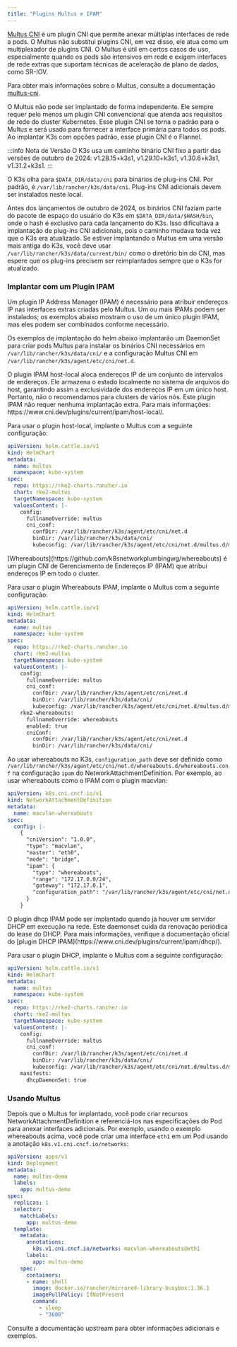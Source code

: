 ```yaml
---
title: "Plugins Multus e IPAM"
---
```


[Multus CNI](https://github.com/k8snetworkplumbingwg/multus-cni) é um plugin CNI que permite anexar múltiplas interfaces de rede a pods. O Multus não substitui plugins CNI, em vez disso, ele atua como um multiplexador de plugins CNI. O Multus é útil em certos casos de uso, especialmente quando os pods são intensivos em rede e exigem interfaces de rede extras que suportam técnicas de aceleração de plano de dados, como SR-IOV.

Para obter mais informações sobre o Multus, consulte a documentação [multus-cni](https://github.com/k8snetworkplumbingwg/multus-cni/tree/master/docs).

O Multus não pode ser implantado de forma independente. Ele sempre requer pelo menos um plugin CNI convencional que atenda aos requisitos de rede do cluster Kubernetes. Esse plugin CNI se torna o padrão para o Multus e será usado para fornecer a interface primária para todos os pods. Ao implantar K3s com opções padrão, esse plugin CNI é o Flannel.

:::info Nota de Versão
O K3s usa um caminho binário CNI fixo a partir das versões de outubro de 2024: v1.28.15+k3s1, v1.29.10+k3s1, v1.30.6+k3s1, v1.31.2+k3s1.
:::

O K3s olha para `$DATA_DIR/data/cni` para binários de plug-ins CNI. Por padrão, é `/var/lib/rancher/k3s/data/cni`. Plug-ins CNI adicionais devem ser instalados neste local.

Antes dos lançamentos de outubro de 2024, os binários CNI faziam parte do pacote de espaço do usuário do K3s em `$DATA_DIR/data/$HASH/bin`, onde o hash é exclusivo para cada lançamento do K3s.
Isso dificultava a implantação de plug-ins CNI adicionais, pois o caminho mudava toda vez que o K3s era atualizado.
Se estiver implantando o Multus em uma versão mais antiga do K3s, você deve usar `/var/lib/rancher/k3s/data/current/bin/` como o diretório bin do CNI, mas espere que os plug-ins precisem ser reimplantados sempre que o K3s for atualizado.

### Implantar com um Plugin IPAM

Um plugin IP Address Manager (IPAM) é necessário para atribuir endereços IP nas interfaces extras criadas pelo Multus. Um ou mais IPAMs podem ser instalados; os exemplos abaixo mostram o uso de um único plugin IPAM, mas eles podem ser combinados conforme necessário.

Os exemplos de implantação do helm abaixo implantarão um DaemonSet para criar pods Multus para instalar os binários CNI necessários em `/var/lib/rancher/k3s/data/cni/` e a configuração Multus CNI em `/var/lib/rancher/k3s/agent/etc/cni/net.d`.

<Tabs groupId = "MultusIPAMplugins">
<TabItem value="host-local" default>
O plugin IPAM host-local aloca endereços IP de um conjunto de intervalos de endereços. Ele armazena o estado localmente no sistema de arquivos do host, garantindo assim a exclusividade dos endereços IP em um único host. Portanto, não o recomendamos para clusters de vários nós. Este plugin IPAM não requer nenhuma implantação extra. Para mais informações: https://www.cni.dev/plugins/current/ipam/host-local/.

Para usar o plugin host-local, implante o Multus com a seguinte configuração:
```yaml
apiVersion: helm.cattle.io/v1
kind: HelmChart
metadata:
  name: multus
  namespace: kube-system
spec:
  repo: https://rke2-charts.rancher.io
  chart: rke2-multus
  targetNamespace: kube-system
  valuesContent: |-
    config:
      fullnameOverride: multus
      cni_conf:
        confDir: /var/lib/rancher/k3s/agent/etc/cni/net.d
        binDir: /var/lib/rancher/k3s/data/cni/
        kubeconfig: /var/lib/rancher/k3s/agent/etc/cni/net.d/multus.d/multus.kubeconfig
```

</TabItem>
<TabItem value="Whereabouts" default>
[Whereabouts](https://github.com/k8snetworkplumbingwg/whereabouts) é um plugin CNI de Gerenciamento de Endereços IP (IPAM) que atribui endereços IP em todo o cluster.

Para usar o plugin Whereabouts IPAM, implante o Multus com a seguinte configuração:
```yaml
apiVersion: helm.cattle.io/v1
kind: HelmChart
metadata:
  name: multus
  namespace: kube-system
spec:
  repo: https://rke2-charts.rancher.io
  chart: rke2-multus
  targetNamespace: kube-system
  valuesContent: |-
    config:
      fullnameOverride: multus
      cni_conf:
        confDir: /var/lib/rancher/k3s/agent/etc/cni/net.d
        binDir: /var/lib/rancher/k3s/data/cni/
        kubeconfig: /var/lib/rancher/k3s/agent/etc/cni/net.d/multus.d/multus.kubeconfig
    rke2-whereabouts:
      fullnameOverride: whereabouts
      enabled: true
      cniConf:
        confDir: /var/lib/rancher/k3s/agent/etc/cni/net.d
        binDir: /var/lib/rancher/k3s/data/cni/
```

Ao usar whereabouts no K3s, `configuration_path` deve ser definido como `/var/lib/rancher/k3s/agent/etc/cni/net.d/whereabouts.d/whereabouts.conf` na configuração `ipam` do NetworkAttachmentDefinition.
Por exemplo, ao usar whereabouts como o IPAM com o plugin macvlan:
```yaml
apiVersion: k8s.cni.cncf.io/v1
kind: NetworkAttachmentDefinition
metadata:
  name: macvlan-whereabouts
spec:
  config: |-
    {
      "cniVersion": "1.0.0",
      "type": "macvlan",
      "master": "eth0",
      "mode": "bridge",
      "ipam": {
        "type": "whereabouts",
        "range": "172.17.0.0/24",
        "gateway": "172.17.0.1",
        "configuration_path": "/var/lib/rancher/k3s/agent/etc/cni/net.d/whereabouts.d/whereabouts.conf"
      }
    }
```

</TabItem>
<TabItem value="Multus DHCP daemon" default>
O plugin dhcp IPAM pode ser implantado quando já houver um servidor DHCP em execução na rede. Este daemonset cuida da renovação periódica do lease do DHCP. Para mais informações, verifique a documentação oficial do [plugin DHCP IPAM](https://www.cni.dev/plugins/current/ipam/dhcp/).

Para usar o plugin DHCP, implante o Multus com a seguinte configuração:
```yaml
apiVersion: helm.cattle.io/v1
kind: HelmChart
metadata:
  name: multus
  namespace: kube-system
spec:
  repo: https://rke2-charts.rancher.io
  chart: rke2-multus
  targetNamespace: kube-system
  valuesContent: |-
    config:
      fullnameOverride: multus
      cni_conf:
        confDir: /var/lib/rancher/k3s/agent/etc/cni/net.d
        binDir: /var/lib/rancher/k3s/data/cni/
        kubeconfig: /var/lib/rancher/k3s/agent/etc/cni/net.d/multus.d/multus.kubeconfig
    manifests:
      dhcpDaemonSet: true
```

</TabItem>
</Tabs>

### Usando Multus

Depois que o Multus for implantado, você pode criar recursos NetworkAttachmentDefinition e referenciá-los nas especificações do Pod para anexar interfaces adicionais.
Por exemplo, usando o exemplo whereabouts acima, você pode criar uma interface `eth1` em um Pod usando a anotação `k8s.v1.cni.cncf.io/networks`:
```yaml
apiVersion: apps/v1
kind: Deployment
metadata:
  name: multus-demo
  labels:
    app: multus-demo
spec:
  replicas: 1
  selector:
    matchLabels:
      app: multus-demo
  template:
    metadata:
      annotations:
        k8s.v1.cni.cncf.io/networks: macvlan-whereabouts@eth1
      labels:
        app: multus-demo
    spec:
      containers:
      - name: shell
        image: docker.io/rancher/mirrored-library-busybox:1.36.1
        imagePullPolicy: IfNotPresent
        command:
          - sleep
          - "3600"
```

Consulte a documentação upstream para obter informações adicionais e exemplos.